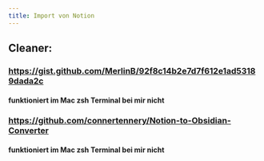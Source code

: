 ```yaml
---
title: Import von Notion
---
```


## Cleaner:
### https://gist.github.com/MerlinB/92f8c14b2e7d7f612e1ad53189dada2c 
#### funktioniert im Mac zsh Terminal bei mir nicht

### https://github.com/connertennery/Notion-to-Obsidian-Converter
#### funktioniert im Mac zsh Terminal bei mir nicht
